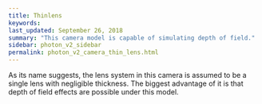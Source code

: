 ```yaml
---
title: Thinlens
keywords: 
last_updated: September 26, 2018
summary: "This camera model is capable of simulating depth of field."
sidebar: photon_v2_sidebar
permalink: photon_v2_camera_thin_lens.html
---
```


As its name suggests, the lens system in this camera is assumed to be a single lens with negligible thickness. The biggest advantage of it is that depth of field effects are possible under this model.
